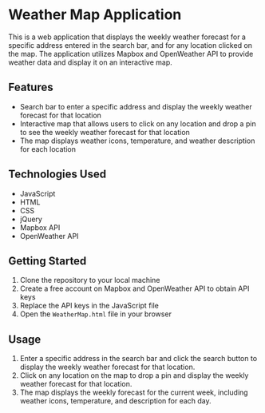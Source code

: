 # Weather Map Application

This is a web application that displays the weekly weather forecast for a specific address entered in the search bar, and for any location clicked on the map. The application utilizes Mapbox and OpenWeather API to provide weather data and display it on an interactive map.

## Features

- Search bar to enter a specific address and display the weekly weather forecast for that location
- Interactive map that allows users to click on any location and drop a pin to see the weekly weather forecast for that location
- The map displays weather icons, temperature, and weather description for each location

## Technologies Used

- JavaScript
- HTML
- CSS
- jQuery
- Mapbox API
- OpenWeather API

## Getting Started

1. Clone the repository to your local machine
2. Create a free account on Mapbox and OpenWeather API to obtain API keys
3. Replace the API keys in the JavaScript file
4. Open the `WeatherMap.html` file in your browser

## Usage

1. Enter a specific address in the search bar and click the search button to display the weekly weather forecast for that location.
2. Click on any location on the map to drop a pin and display the weekly weather forecast for that location.
3. The map displays the weekly forecast for the current week, including weather icons, temperature, and description for each day.
